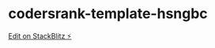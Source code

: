 # codersrank-template-hsngbc

[Edit on StackBlitz ⚡️](https://stackblitz.com/edit/codersrank-template-hsngbc)